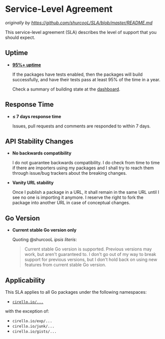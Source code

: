 Service-Level Agreement
=======================

*originally by https://github.com/shurcooL/SLA/blob/master/README.md*

This service-level agreement (SLA) describes the level of support that you should expect.

Uptime
------

-	**[95%+ uptime](https://uptime.is/95)**

	If the packages have tests enabled, then the packages will build successfully, and have their tests pass at least 95% of the time in a year.

	Check a summary of building state at the [dashboard](BUILD-DASHBOARD.md).

Response Time
-------------

-	**≤ 7 days response time**

	Issues, pull requests and comments are responded to within 7 days.

API Stability Changes
---------------------

-	**No backwards compatibility**

	I do not guarantee backwards compatibility. I do check from time to time if there are importers using my packages and I shall try to reach them through issue/bug trackers about the breaking changes.

-	**Vanity URL stability**

	Once I publish a package in a URL, it shall remain in the same URL until I see no one is importing it anymore. I reserve the right to fork the package into another URL in case of conceptual changes.

Go Version
----------

-	**Current stable Go version only**

	Quoting @shurcooL _ipsis literis_:
	> Current stable Go version is supported. Previous versions may work, but aren't guaranteed to. I don't go out of my way to break support for previous versions, but I don't hold back on using new features from current stable Go version.

Applicability
-------------

This SLA applies to all Go packages under the following namespaces:

-	[`cirello.io/...`](https://cirello.io/...)

with the exception of:

-	`cirello.io/exp/...`
-	`cirello.io/junk/...`
-	`cirello.io/gists/...`